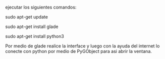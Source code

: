 ejecutar los siguientes comandos:

sudo apt-get update

sudo apt-get install glade

sudo apt-get install python3

Por medio de glade realice la interface y luego con la ayuda del 
internet lo conecte con python por medio de PyGObject para asi 
abrir la ventana.
